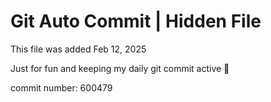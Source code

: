 # Git Auto Commit | Hidden File

This file was added Feb 12, 2025

Just for fun and keeping my daily git commit active 🤪

commit number: 600479
